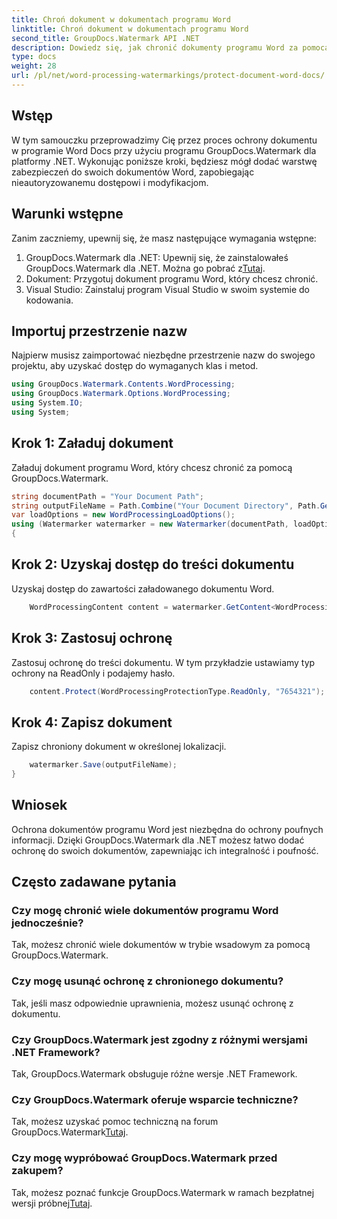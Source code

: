 ```yaml
---
title: Chroń dokument w dokumentach programu Word
linktitle: Chroń dokument w dokumentach programu Word
second_title: GroupDocs.Watermark API .NET
description: Dowiedz się, jak chronić dokumenty programu Word za pomocą programu GroupDocs.Watermark dla platformy .NET. Postępuj zgodnie z naszym samouczkiem krok po kroku, aby bez wysiłku zwiększyć bezpieczeństwo swoich dokumentów.
type: docs
weight: 28
url: /pl/net/word-processing-watermarkings/protect-document-word-docs/
---
```

## Wstęp
W tym samouczku przeprowadzimy Cię przez proces ochrony dokumentu w programie Word Docs przy użyciu programu GroupDocs.Watermark dla platformy .NET. Wykonując poniższe kroki, będziesz mógł dodać warstwę zabezpieczeń do swoich dokumentów Word, zapobiegając nieautoryzowanemu dostępowi i modyfikacjom.
## Warunki wstępne
Zanim zaczniemy, upewnij się, że masz następujące wymagania wstępne:
1.  GroupDocs.Watermark dla .NET: Upewnij się, że zainstalowałeś GroupDocs.Watermark dla .NET. Można go pobrać z[Tutaj](https://releases.groupdocs.com/Watermark/net/).
2. Dokument: Przygotuj dokument programu Word, który chcesz chronić.
3. Visual Studio: Zainstaluj program Visual Studio w swoim systemie do kodowania.

## Importuj przestrzenie nazw
Najpierw musisz zaimportować niezbędne przestrzenie nazw do swojego projektu, aby uzyskać dostęp do wymaganych klas i metod.
```csharp
using GroupDocs.Watermark.Contents.WordProcessing;
using GroupDocs.Watermark.Options.WordProcessing;
using System.IO;
using System;
```
## Krok 1: Załaduj dokument
Załaduj dokument programu Word, który chcesz chronić za pomocą GroupDocs.Watermark.
```csharp
string documentPath = "Your Document Path";
string outputFileName = Path.Combine("Your Document Directory", Path.GetFileName(documentPath));
var loadOptions = new WordProcessingLoadOptions();
using (Watermarker watermarker = new Watermarker(documentPath, loadOptions))
{
```
## Krok 2: Uzyskaj dostęp do treści dokumentu
Uzyskaj dostęp do zawartości załadowanego dokumentu Word.
```csharp
    WordProcessingContent content = watermarker.GetContent<WordProcessingContent>();
```
## Krok 3: Zastosuj ochronę
Zastosuj ochronę do treści dokumentu. W tym przykładzie ustawiamy typ ochrony na ReadOnly i podajemy hasło.
```csharp
    content.Protect(WordProcessingProtectionType.ReadOnly, "7654321");
```
## Krok 4: Zapisz dokument
Zapisz chroniony dokument w określonej lokalizacji.
```csharp
    watermarker.Save(outputFileName);
}
```

## Wniosek
Ochrona dokumentów programu Word jest niezbędna do ochrony poufnych informacji. Dzięki GroupDocs.Watermark dla .NET możesz łatwo dodać ochronę do swoich dokumentów, zapewniając ich integralność i poufność.
## Często zadawane pytania
### Czy mogę chronić wiele dokumentów programu Word jednocześnie?
Tak, możesz chronić wiele dokumentów w trybie wsadowym za pomocą GroupDocs.Watermark.
### Czy mogę usunąć ochronę z chronionego dokumentu?
Tak, jeśli masz odpowiednie uprawnienia, możesz usunąć ochronę z dokumentu.
### Czy GroupDocs.Watermark jest zgodny z różnymi wersjami .NET Framework?
Tak, GroupDocs.Watermark obsługuje różne wersje .NET Framework.
### Czy GroupDocs.Watermark oferuje wsparcie techniczne?
 Tak, możesz uzyskać pomoc techniczną na forum GroupDocs.Watermark[Tutaj](https://forum.groupdocs.com/c/watermark/19).
### Czy mogę wypróbować GroupDocs.Watermark przed zakupem?
 Tak, możesz poznać funkcje GroupDocs.Watermark w ramach bezpłatnej wersji próbnej[Tutaj](https://releases.groupdocs.com/).
